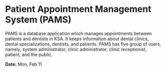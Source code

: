 # Patient Appointment Management System (PAMS)
PAMS is a database application which manages appointments between patients and dentists in KSA. It keeps information about dental clinics, dental specializations, dentists, and patients. PAMS has five group of users, namely, system administrator, clinic administrator, clinic receptionist, patient, and the public. 


**Date:** Mon, Feb 11
